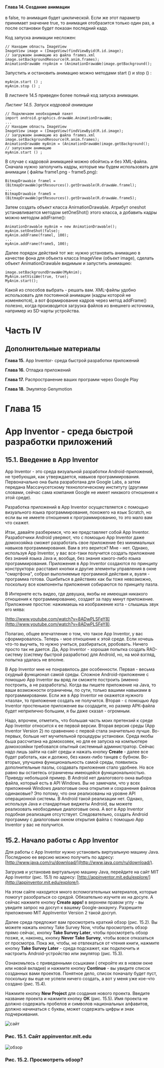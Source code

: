 #### Глава 14. Создание анимации 

в false, то анимация будет циклической. Если же этот параметр принимает значение true, то анимация отобразится только один раз, а после остановки будет показан последний кадр. 

Код запуска анимации несложен: 

```
// Находим область ImageView 
ImageView image = (ImageView)findViewByid(R.id.image); 
// загружаем анимацию из файла frames.xml 
image.setВackgroundResource(R.anim.frames); 
AnimationDrawaЫe rnyAnim = (AnimationDrawaЫe)image.getBackground();
```
Запустить и остановить анимацию можно методами start () и stop () :
```
myAnim.start () ; 
myAnim.stop () ;
```
В листинге 14.5 приведен более полный код запуска анимации.

_Листинг 14.5. Запуск кадровой анимации_
```
// Подключаем необходимый пакет 
import android.graphics.drawaЫe.AnimationDrawaЫe; 
...
// Находим область ImageView 
ImageView image = (ImageView)findViewByid(R.id.image); 
// загружаем анимацию из файла frames.xml 
image.setBackgroundResource(R.anim.frames); 
AnimationDrawaЫe myAnim = (AnimationDrawaЫe)image.getBackground(); 
// запускаем анимацию 
myAnim.start () ;
```

В случае с кадровой анимацией можно обойтись и без ХМL-файла. Сначала нужно заполучить кадры, которые мы будем использовать для анимации ( файлы frame1.png - frame5.png):
```
BitmapDrawaЬie framel = (BitmapDrawaЫe)getResources().getDrawaЬle(R.drawaЫe.framel); 
...
BitmapDrawabie frame5 = (BitmapDrawaЫe)getResources().getDrawaЬle(R.drawaЫe.frame5);
```
Затем создать объект класса AnirnationDrawaЫe. Атрибут oneshot устанавливается методом setOneShot() этого класса, а добавить кадры можно методом addFrarne(): 
```
AnimationDrawaЬle myAnim = new AnimationDrawaЬle(); 
myAnim.setOneShot(false); 
myAnim.addFrame(framel, 100); 
...
myAnim.addFrame(frame5, 100); 
```
Далее порядок действий тот же: нужно установить анимацию в качестве фона для объекта класса ImageView (объект image), сделать объект AnimationDrawaЫe видимым и запустить анимацию: 
```
image.setBackgroundDrawaЫe(MyAnim); 
MyAnim.setVisiЫe(true, true); 
MyAnim.start(); 
```
Какой из способов выбрать - решать вам. ХМL-файлы удобно использовать для постоянной анимации (кадры которой не изменяются), а вот формирование кадров через метод addFrame() полезно, когда производится загрузка файлов из внешнего источника, например из SD-карты устройства.

# Часть IV

## Дополнительные материалы


__Глава 15.__ Арр lnventor- среда быстрой разработки приложений

__Глава 16.__ Отладка приложений

__Глава 17.__ Распространение ваших программ через Google Play

__Глава 18.__ Эмулятор Genymotion

# Глава 15 

# Арр lnventor - среда быстрой разработки приложений 

## 15.1. Введение в Арр lnventor

Арр Inventor - это среда визуальной разработки Аndrоid-приложений, не требующая, как утверждается, навыков программирования. Первоначально она была разработана для Google Labs, а затем передана Массачусетскому технологическому институту (другими словами, сейчас сама компания Google не имеет никакого отношения к этой среде).

Разработка приложений в Арр Inventor осуществляется с помощью визуального языка программирования, похожего на язык Scratch, но если вы не имеете отношения к программированию, то это мало вам что скажет.

Итак, давайте разберемся, что же представляет собой Арр Inventor. Разработчики Android уверяют, что с помощью Арр Inventor даже домохозяйка сможет разработать свое приложение без минимальных навыков программирования. Вам в это верится? Мне - нет. Однако, используя Арр Inventor, у вас все-таки получится создать приложение без знаний языка Java и, вообще, без знания какого-либо языка программирования. Приложения в Арр Inventor создаются по принципу конструктора: расставил кнопки и другие элементы управления в окне "смартфона", собрал выполняемые программой действия и, вуаля - программа готова. Ошибиться в действиях как бы тоже невозможно, поскольку все компоненты приложения собираются по принципу пазла.

В Интернете есть видео, где девушка, якобы не имеющая никакого отношения к программированию, создает за пару минут приложение. Приложение простое: нажимаешь на изображение кота - слышишь звук его мява:

[http://www.youtube.com/watch?v=8ADwPLSFeY8](http://www.youtube.com/watch?v=8ADwPLSFeY8).

Полагаю, общее впечатление о том, что такое Арр Inventor, у вас сформировалось. Теперь - мое отношение к этой среде. Если хочешь что-то выучить, то нужно 
учиться, разбираться, рробовать. Ничего просто так не дается. Да, Арр Inventor - хорошая попытка создать RАD-систему (систему быстрой разработки) для Android, 
но, на мой взгляд, попытка удалась не вполне.

В Арр Inventor мне не понравилось две особенности. Первая - весьма скудный функционал самой среды. Сложное Аndrоid-приложение с помощью Арр Inventor вы вряд ли сможете построить (именно построить, а не разработать). Когда вы пишете приложение на Java, то ваши возможности ограничены, по сути, только вашими навыками в программировании. Если же в Арр Inventor не окажется нужного «пазла», то приложение создать не получится. Вторая - с помощью Арр lnventor простенькое приложение вы создадите, но размер АРК-файла будет неприлично большим, я бы даже сказал - огромным.

Надо, впрочем, отметить, что большая часть моих претензий к среде Арр lnventor относится к ее первой версии. Вторая версия среды (Арр lnventor Version 2) по сравнению с первой стала значительно лучше. Во-первых, больше нет мучительной процедуры установки. Среда якобы бьша рассчитана на домохозяек, но для ее запуска на компьютере домохозяйки требовался опытный системный администратор. Сейчас надо лишь зайти на сайт среды и нажать кнопку __Create__ - далее все будет работать, как и должно, без каких-либо танцев с бубном. Во-вторых, улучшена функциональность самой среды, появились дополнительные пазлы, создавать приложения стало удобнее. Но все равно вы остаетесь ограничены имеющейся функциональностью. Приведу небольшой пример. В Android нет диалогового окна выбора файла, который есть в API Windows. Вы не замечали, что у всех приложений Windows диалоговые окна открытия и сохранения файлов одинаковые? Это потому, что они реализованы на уровне API операционной системы. В Android такой реализации нет. Однако, используя Java и стандартные виджеты Android, вы можете реализовать необходимые диалоговые окна. А вот в Арр lnventor подобная реализация отсутствует. Следовательно, создать Android программу с диалоговым окном открытия файла с помощью Арр Inventor у вас не получится.

## 15.2. Начало работы с Арр lnventor  

Для работы с Арр Inventor нужно установить виртуальную машину Java. Последнюю ее версию можно получить по адресу: [http://www.java.com/ru/download/](http://www.java.com/ru/download/).

Загрузив и установив виртуальную машину Java, перейдите на сайт МIТ Арр lnventor (рис. 15.1) по адресу: [http://appinventor.mit.edu/explore/](http://appinventor.mit.edu/explore/).

На этом сайте находится много вспомогательных материалов, которые помогут разобраться со средой. Обязательно изучите их на досуге. А сейчас нажмите кнопку __Create apps!__ в верхнем правом углу - вы увидите запрос на досrуп к вашему Google-aккayнry. Разрешите приложению МIТ Applnventor Version 2 такой досrуп.

Далее среда предложит вам просмотреть краткий обзор (рис. 15.2). Вы можете нажать кнопку Take Survey Now, чтобы просмотреть обзор прямо сейчас, кнопку __Take Survey Later__, чтобы просмотреть обзор позже, и, наконец, кнопку __Never Take Survey__, чтобы вовсе отказаться от просмотра. Пока же, чтобы, не отвлекаться от чтения книги, нажмите кнопку __Take Survey Later__ - среда подскажет, как подключить и настроить Апdrоid-устройство или эмулятор (рис. 15.3). 

Ознакомьтесь с приведенными ссьшками ( откройте их в новом окне или новой вкладке) и нажмите кнопку __Continue__ - вы увидите список созданных вами проектов. Понятное дело, список поначалу будет пуст, поскольку вы еще не успели ничего создать, а вот у меня уже кое-что создано (рис. 15.4).

Нажмите кнопку __New Project__ для создания нового проекта. Введите название проекта и нажмите кнопку __ОК__ (рис. 15.5). Имя проекта не должно содержать пробелов и символов национальных алфавитов, должно начинаться с буквы, может содержать цифры и знак подчеркивания. 

![сайт](Docs/1.PNG)
### Рис. 15.1. Сайт appinventor.mlt.edu
![обзор](Docs/2.PNG)
### Рис. 15.2. Просмотреть обзор?
